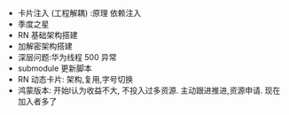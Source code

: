 
- 卡片注入 (工程解耦) :原理 依赖注入
- 季度之星
- RN 基础架构搭建
- 加解密架构搭建
- 深层问题:华为线程 500 异常
- submodule 更新脚本
- RN 动态卡片: 架构,复用,字号切换
- 鸿蒙版本: 开始l认为收益不大, 不投入过多资源. 主动跟进推进,资源申请.  现在加入者多了